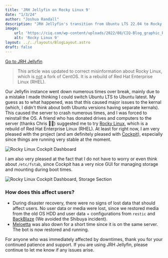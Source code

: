 ```yaml
---
title: 'JRH Jellyfin on Rocky Linux 9'
date: "1/3/24"
author: "Joshua Randall"
description: "JRH Jellyfin's transition from Ubuntu LTS 22.04 to Rocky Linux 9"
image:
    url: 'https://ciq.com/wp-content/uploads/2022/08/CIQ-Blog_graphic_RL9_opt2.jpg'
    alt: 'Rocky Linux 9'
layout: ../../layouts/BlogLayout.astro
draft: false
---
```


<a class=button href="https://jellyfin.joshrandall.net">Go to JRH Jellyfin</a>

> This article was updated to correct misinformation about Rocky Linux, which is <u>not</u> a fork of CentOS. It is a rebuild of Red Hat Enterprise Linux (RHEL).

Our Jellyfin instance went down numerous times over break, mainly due to a mistake I made thinking I could switch Ubuntu LTS to Ubuntu latest. My guess as to what happened, was that this caused major issues to the kernal (which, I didn't think about both Ubuntu versions having separate kernals). This caused the server to crash numerous times, and I was forced to reinstall the OS. A friend who has donated drives and computers to the server (thanks Chris 🙏🏼) suggested me to try [Rocky Linux](https://rockylinux.org/), which is a rebuild of Red Hat Enterprise Linux (RHEL). At least for right now, I am very pleased with the project (and am definitely pleased with [Cockpit](https://cockpit-project.org/)), especially since things are running very stable at the moment.

![Rocky Linux Cockpit Dashboard](/assets/240103_11h36m01s_screenshot.png)

I am also very pleased at the fact that I do not have to worry or even think about `/etc/fstab`, since Cockpit has a very nice GUI for managing storage and mounting during boot times.

![Rocky Linux Cockpit Dashboard, Storage Section](/assets/image.png)

### How does this affect users?
- During disaster recovery, there were no signs of lost data that should affect users. No user data or media were lost, since we restored media from the old OS HDD and user data + configurations from `restic` and [BackBlaze](https://backblaze.com) (We avoided the Shibuya incident).
- [Meloetta](/projects/meloetta) was also down for a short time since it is on the same server. The bot is now restored and running. 

For anyone who was immediately affected by downtimes, thank you for your continued patience and support. If you are using JRH Jellyfin, please continue to let me know if any issues arise.